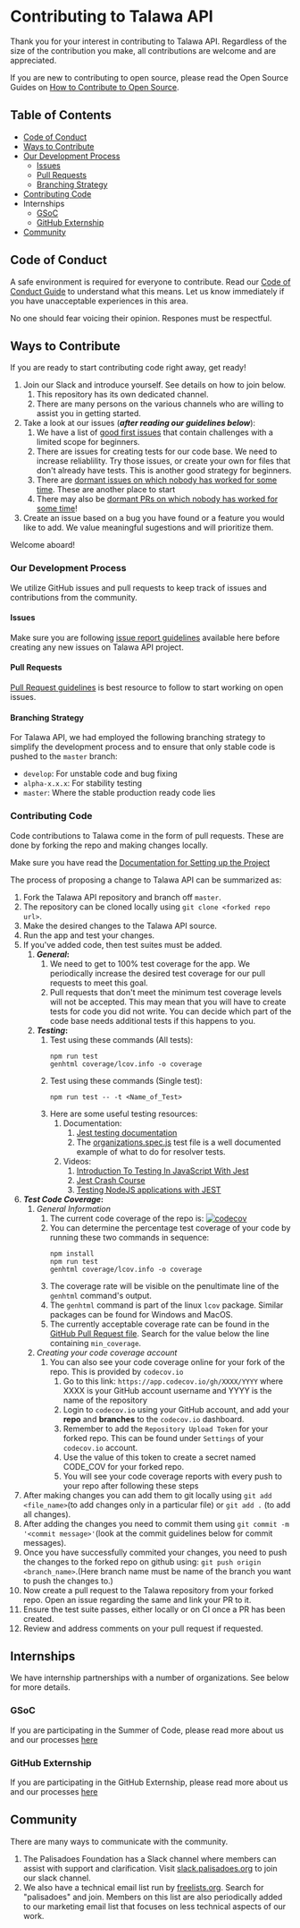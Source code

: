 # Contributing to Talawa API
Thank you for your interest in contributing to Talawa API. Regardless of the size of the contribution you make, all contributions are welcome and are appreciated. 

If you are new to contributing to open source, please read the Open Source Guides on [How to Contribute to Open Source](https://opensource.guide/how-to-contribute/).

## Table of Contents

  - [Code of Conduct](#code-of-conduct)
  - [Ways to Contribute](#ways-to-contribute)
  - [Our Development Process](#our-development-process)
      - [Issues](#issues)
      - [Pull Requests](#pull-requests)
      - [Branching Strategy](#branching-strategy)
  - [Contributing Code](#contributing-code)
  - Internships
      - [GSoC](#gsoc)
      - [GitHub Externship](#github-externship)
  - [Community](#community)
  
## Code of Conduct
A safe environment is required for everyone to contribute. Read our [Code of Conduct Guide](CODE_OF_CONDUCT.md) to understand what this means. Let us know immediately if you have unacceptable experiences in this area.

No one should fear voicing their opinion. Respones must be respectful.

## Ways to Contribute

If you are ready to start contributing code right away, get ready!

1. Join our Slack and introduce yourself. See details on how to join below.
   1. This repository has its own dedicated channel.
   1. There are many persons on the various channels who are willing to assist you in getting started.
1. Take a look at our issues (**_after reading our guidelines below_**):
   1. We have a list of [good first issues](https://github.com/PalisadoesFoundation/talawa-api/labels/good%20first%20issue) that contain challenges with a limited scope for beginners.
   1. There are issues for creating tests for our code base. We need to increase reliablility. Try those issues, or create your own for files that don't already have tests. This is another good strategy for beginners.
   1. There are [dormant issues on which nobody has worked for some time](https://github.com/PalisadoesFoundation/talawa-api/issues?q=is%3Aopen+is%3Aissue+label%3Ano-issue-activity). These are another place to start
   1. There may also be [dormant PRs on which nobody has worked for some time](https://github.com/PalisadoesFoundation/talawa-api/issues?q=is%3Aopen+is%3Aissue+label%3Ano-issue-activity+label%3Ano-pr-activity)!
1. Create an issue based on a bug you have found or a feature you would like to add. We value meaningful sugestions and will prioritize them.

Welcome aboard!

### Our Development Process
We utilize GitHub issues and pull requests to keep track of issues and contributions from the community. 

#### Issues 
Make sure you are following [issue report guidelines](issue-guidelines.md) available here before creating any new issues on Talawa API project.

#### Pull Requests
[Pull Request guidelines](PR-guidelines.md) is best resource to follow to start working on open issues.

#### Branching Strategy

For Talawa API, we had employed the following branching strategy to simplify the development process and to ensure that only stable code is pushed to the `master` branch:

- `develop`: For unstable code and bug fixing
- `alpha-x.x.x`: For stability testing
- `master`: Where the stable production ready code lies

### Contributing Code
Code contributions to Talawa come in the form of pull requests. These are done by forking the repo and making changes locally.

Make sure you have read the [Documentation for Setting up the Project](INSTALLATION.md)

The process of proposing a change to Talawa API can be summarized as:
1. Fork the Talawa API repository and branch off `master`.
1. The repository can be cloned locally using `git clone <forked repo url>`.
1. Make the desired changes to the Talawa API source.
1. Run the app and test your changes.
1. If you've added code, then test suites must be added. 
   1. **_General_:** 
      1. We need to get to 100% test coverage for the app. We periodically increase the desired test coverage for our pull requests to meet this goal.
      1. Pull requests that don't meet the minimum test coverage levels will not be accepted. This may mean that you will have to create tests for code you did not write. You can decide which part of the code base needs additional tests if this happens to you.
   1. **_Testing_:**
      1. Test using these commands (All tests):
         ```
         npm run test
         genhtml coverage/lcov.info -o coverage
         ```    
      1. Test using these commands (Single test):
         ```
         npm run test -- -t <Name_of_Test>
         ```             
      1. Here are some useful testing resources:
         1. Documentation:
            1. [Jest testing documentation](https://jestjs.io/docs/expect)
            1. The [organizations.spec.js](tests/resolvers/organization_query/organizations.spec.js) test file is a well documented example of what to do for resolver tests.
         1. Videos:
            1. [Introduction To Testing In JavaScript With Jest](https://www.youtube.com/watch?v=FgnxcUQ5vho)
            1. [Jest Crash Course](https://www.youtube.com/watch?v=7r4xVDI2vho)
            1. [Testing NodeJS applications with JEST](https://www.youtube.com/watch?v=8gHEv5iNRKk)
1. **_Test Code Coverage_:**
      1. _General Information_
         1. The current code coverage of the repo is: [![codecov](https://codecov.io/gh/PalisadoesFoundation/talawa-api/branch/develop/graph/badge.svg?token=CECBQTAOKM)](https://codecov.io/gh/PalisadoesFoundation/talawa-api)
         1. You can determine the percentage test coverage of your code by running these two commands in sequence:
            ```
            npm install
            npm run test
            genhtml coverage/lcov.info -o coverage
            ```
         1. The coverage rate will be visible on the penultimate line of the `genhtml` command's output.
         1. The `genhtml` command is part of the linux `lcov` package. Similar packages can be found for Windows and MacOS.
         1. The currently acceptable coverage rate can be found in the [GitHub Pull Request file](.github/workflows/pull-request.yml). Search for the value below the line containing `min_coverage`.
      1. _Creating your code coverage account_
          1. You can also see your code coverage online for your fork of the repo. This is provided by `codecov.io`
              1. Go to this link: `https://app.codecov.io/gh/XXXX/YYYY` where XXXX is your GitHub account username and YYYY is the name of the repository
              1. Login to `codecov.io` using your GitHub account, and add your **repo** and **branches** to the `codecov.io` dashboard. 
              1. Remember to add the `Repository Upload Token` for your forked repo. This can be found under `Settings` of your `codecov.io` account. 
              1. Use the value of this token to create a secret named CODE_COV for your forked repo. 
              1. You will see your code coverage reports with every push to your repo after following these steps
1. After making changes you can add them to git locally using `git add <file_name>`(to add changes only in a particular file) or `git add .` (to add all changes).
1. After adding the changes you need to commit them using `git commit -m '<commit message>'`(look at the commit guidelines below for commit messages).
1. Once you have successfully commited your changes, you need to push the changes to the forked repo on github using: `git push origin <branch_name>`.(Here branch name must be name of the branch you want to push the changes to.)
1. Now create a pull request to the Talawa repository from your forked repo. Open an issue regarding the same and link your PR to it.
1. Ensure the test suite passes, either locally or on CI once a PR has been created. 
1. Review and address comments on your pull request if requested.

## Internships

We have internship partnerships with a number of organizations. See below for more details.

### GSoC
If you are participating in the Summer of Code, please read more about us and our processes [here](https://palisadoesfoundation.github.io/talawa-docs/docs/internships/gsoc/gsoc-introduction)

### GitHub Externship
If you are participating in the GitHub Externship, please read more about us and our processes [here](https://palisadoesfoundation.github.io/talawa-docs/docs/internships/github/github-introduction)

## Community
There are many ways to communicate with the community.

1. The Palisadoes Foundation has a Slack channel where members can assist with support and clarification. Visit [slack.palisadoes.org](http://slack.palisadoes.org) to join our slack channel.
1. We also have a technical email list run by [freelists.org](https://www.freelists.org/). Search for "palisadoes" and join. Members on this list are also periodically added to our marketing email list that focuses on less technical aspects of our work.
